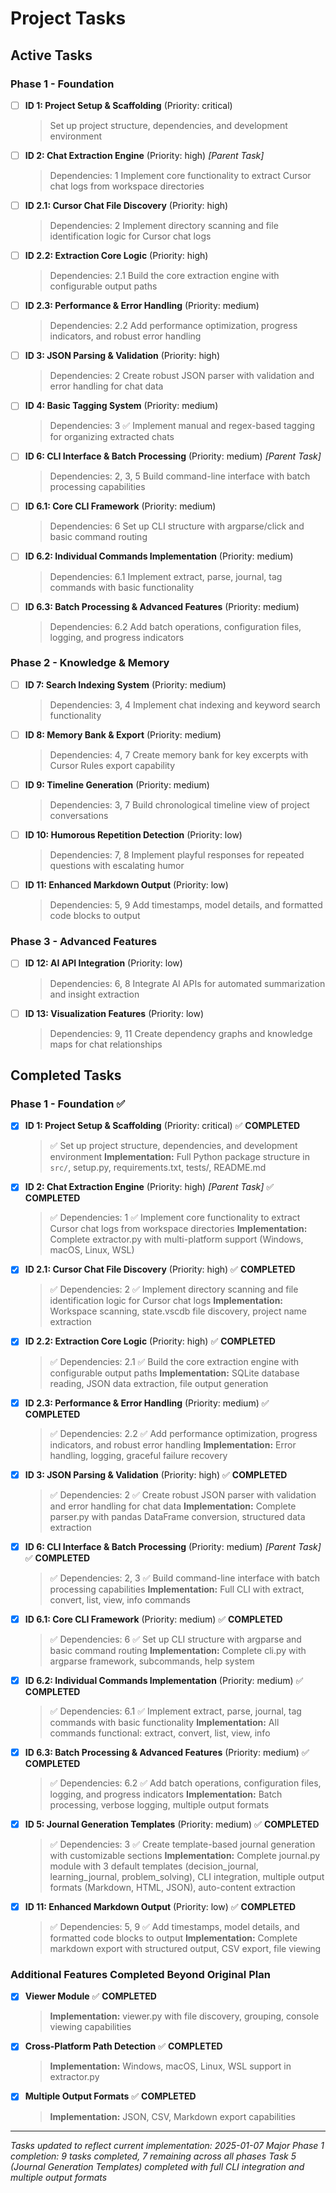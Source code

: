 # Project Tasks

## Active Tasks

### Phase 1 - Foundation

- [ ] **ID 1: Project Setup & Scaffolding** (Priority: critical)

  > Set up project structure, dependencies, and development environment

- [ ] **ID 2: Chat Extraction Engine** (Priority: high) _[Parent Task]_

  > Dependencies: 1
  > Implement core functionality to extract Cursor chat logs from workspace directories

- [ ] **ID 2.1: Cursor Chat File Discovery** (Priority: high)

  > Dependencies: 2
  > Implement directory scanning and file identification logic for Cursor chat logs

- [ ] **ID 2.2: Extraction Core Logic** (Priority: high)

  > Dependencies: 2.1
  > Build the core extraction engine with configurable output paths

- [ ] **ID 2.3: Performance & Error Handling** (Priority: medium)

  > Dependencies: 2.2
  > Add performance optimization, progress indicators, and robust error handling

- [ ] **ID 3: JSON Parsing & Validation** (Priority: high)

  > Dependencies: 2
  > Create robust JSON parser with validation and error handling for chat data

- [ ] **ID 4: Basic Tagging System** (Priority: medium)

  > Dependencies: 3 ✅
  > Implement manual and regex-based tagging for organizing extracted chats

- [ ] **ID 6: CLI Interface & Batch Processing** (Priority: medium) _[Parent Task]_

  > Dependencies: 2, 3, 5
  > Build command-line interface with batch processing capabilities

- [ ] **ID 6.1: Core CLI Framework** (Priority: medium)

  > Dependencies: 6
  > Set up CLI structure with argparse/click and basic command routing

- [ ] **ID 6.2: Individual Commands Implementation** (Priority: medium)

  > Dependencies: 6.1
  > Implement extract, parse, journal, tag commands with basic functionality

- [ ] **ID 6.3: Batch Processing & Advanced Features** (Priority: medium)

  > Dependencies: 6.2
  > Add batch operations, configuration files, logging, and progress indicators

### Phase 2 - Knowledge & Memory

- [ ] **ID 7: Search Indexing System** (Priority: medium)

  > Dependencies: 3, 4
  > Implement chat indexing and keyword search functionality

- [ ] **ID 8: Memory Bank & Export** (Priority: medium)

  > Dependencies: 4, 7
  > Create memory bank for key excerpts with Cursor Rules export capability

- [ ] **ID 9: Timeline Generation** (Priority: medium)

  > Dependencies: 3, 7
  > Build chronological timeline view of project conversations

- [ ] **ID 10: Humorous Repetition Detection** (Priority: low)

  > Dependencies: 7, 8
  > Implement playful responses for repeated questions with escalating humor

- [ ] **ID 11: Enhanced Markdown Output** (Priority: low)

  > Dependencies: 5, 9
  > Add timestamps, model details, and formatted code blocks to output

### Phase 3 - Advanced Features

- [ ] **ID 12: AI API Integration** (Priority: low)

  > Dependencies: 6, 8
  > Integrate AI APIs for automated summarization and insight extraction

- [ ] **ID 13: Visualization Features** (Priority: low)

  > Dependencies: 9, 11
  > Create dependency graphs and knowledge maps for chat relationships

## Completed Tasks

### Phase 1 - Foundation ✅

- [x] **ID 1: Project Setup & Scaffolding** (Priority: critical) ✅ **COMPLETED**

  > ✅ Set up project structure, dependencies, and development environment
  > **Implementation:** Full Python package structure in `src/`, setup.py, requirements.txt, tests/, README.md

- [x] **ID 2: Chat Extraction Engine** (Priority: high) _[Parent Task]_ ✅ **COMPLETED**

  > ✅ Dependencies: 1
  > ✅ Implement core functionality to extract Cursor chat logs from workspace directories
  > **Implementation:** Complete extractor.py with multi-platform support (Windows, macOS, Linux, WSL)

- [x] **ID 2.1: Cursor Chat File Discovery** (Priority: high) ✅ **COMPLETED**

  > ✅ Dependencies: 2
  > ✅ Implement directory scanning and file identification logic for Cursor chat logs
  > **Implementation:** Workspace scanning, state.vscdb file discovery, project name extraction

- [x] **ID 2.2: Extraction Core Logic** (Priority: high) ✅ **COMPLETED**

  > ✅ Dependencies: 2.1
  > ✅ Build the core extraction engine with configurable output paths
  > **Implementation:** SQLite database reading, JSON data extraction, file output generation

- [x] **ID 2.3: Performance & Error Handling** (Priority: medium) ✅ **COMPLETED**

  > ✅ Dependencies: 2.2
  > ✅ Add performance optimization, progress indicators, and robust error handling
  > **Implementation:** Error handling, logging, graceful failure recovery

- [x] **ID 3: JSON Parsing & Validation** (Priority: high) ✅ **COMPLETED**

  > ✅ Dependencies: 2
  > ✅ Create robust JSON parser with validation and error handling for chat data
  > **Implementation:** Complete parser.py with pandas DataFrame conversion, structured data extraction

- [x] **ID 6: CLI Interface & Batch Processing** (Priority: medium) _[Parent Task]_ ✅ **COMPLETED**

  > ✅ Dependencies: 2, 3
  > ✅ Build command-line interface with batch processing capabilities
  > **Implementation:** Full CLI with extract, convert, list, view, info commands

- [x] **ID 6.1: Core CLI Framework** (Priority: medium) ✅ **COMPLETED**

  > ✅ Dependencies: 6
  > ✅ Set up CLI structure with argparse and basic command routing
  > **Implementation:** Complete cli.py with argparse framework, subcommands, help system

- [x] **ID 6.2: Individual Commands Implementation** (Priority: medium) ✅ **COMPLETED**

  > ✅ Dependencies: 6.1
  > ✅ Implement extract, parse, journal, tag commands with basic functionality
  > **Implementation:** All commands functional: extract, convert, list, view, info

- [x] **ID 6.3: Batch Processing & Advanced Features** (Priority: medium) ✅ **COMPLETED**

  > ✅ Dependencies: 6.2
  > ✅ Add batch operations, configuration files, logging, and progress indicators
  > **Implementation:** Batch processing, verbose logging, multiple output formats

- [x] **ID 5: Journal Generation Templates** (Priority: medium) ✅ **COMPLETED**

  > ✅ Dependencies: 3
  > ✅ Create template-based journal generation with customizable sections
  > **Implementation:** Complete journal.py module with 3 default templates (decision_journal, learning_journal, problem_solving), CLI integration, multiple output formats (Markdown, HTML, JSON), auto-content extraction

- [x] **ID 11: Enhanced Markdown Output** (Priority: low) ✅ **COMPLETED**

  > ✅ Dependencies: 5, 9
  > ✅ Add timestamps, model details, and formatted code blocks to output
  > **Implementation:** Complete markdown export with structured output, CSV export, file viewing

### Additional Features Completed Beyond Original Plan

- [x] **Viewer Module** ✅ **COMPLETED**
  > **Implementation:** viewer.py with file discovery, grouping, console viewing capabilities

- [x] **Cross-Platform Path Detection** ✅ **COMPLETED**  
  > **Implementation:** Windows, macOS, Linux, WSL support in extractor.py

- [x] **Multiple Output Formats** ✅ **COMPLETED**
  > **Implementation:** JSON, CSV, Markdown export capabilities

---

_Tasks updated to reflect current implementation: 2025-01-07_
_Major Phase 1 completion: 9 tasks completed, 7 remaining across all phases_
_Task 5 (Journal Generation Templates) completed with full CLI integration and multiple output formats_
